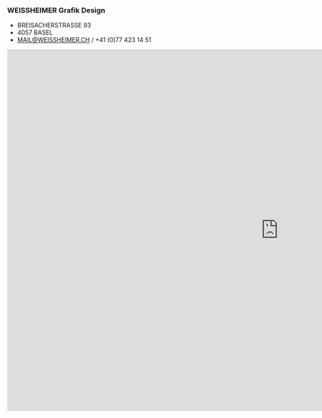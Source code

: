 ### WEISSHEIMER Grafik Design

* BREISACHERSTRASSE 93
* 4057 BASEL
* MAIL@WEISSHEIMER.CH / +41 (0)77 423 14 51

<iframe src="https://www.google.com/maps/embed?pb=!1m14!1m8!1m3!1d2691.9810126325788!2d7.58863065!3d47.568157850000006!3m2!1i1024!2i768!4f13.1!3m3!1m2!1s0x4791b9a3e1a0fee9%3A0xb2910ba7b5adad15!2sWEISSHEIMER+Grafik+Design!5e0!3m2!1sde!2s!4v1392218952277" width="1260" height="840" frameborder="0" style="border:0"></iframe>